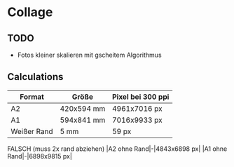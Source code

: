 # Collage

## TODO 
 - Fotos kleiner skalieren mit gscheitem Algorithmus

## Calculations

|Format|Größe|Pixel bei 300 ppi|
|-|-|-|
|A2|420x594 mm|4961x7016 px|
|A1|594x841 mm|7016x9933 px|
|Weißer Rand|5 mm|59 px|
FALSCH (muss 2x rand abziehen)
|A2 ohne Rand|-|4843x6898 px|
|A1 ohne Rand|-|6898x9815 px|

